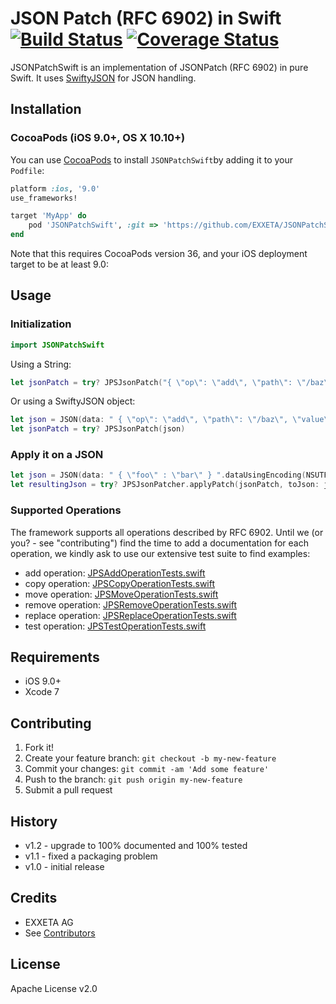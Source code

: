 # JSON Patch (RFC 6902) in Swift [![Build Status](https://travis-ci.org/EXXETA/JSONPatchSwift.svg?branch=master)](https://travis-ci.org/EXXETA/JSONPatchSwift) [![Coverage Status](https://coveralls.io/repos/github/EXXETA/JSONPatchSwift/badge.svg?branch=master)](https://coveralls.io/github/EXXETA/JSONPatchSwift?branch=master)

JSONPatchSwift is an implementation of JSONPatch (RFC 6902) in pure Swift. It uses [SwiftyJSON](https://github.com/SwiftyJSON/SwiftyJSON) for JSON handling.


## Installation

### CocoaPods (iOS 9.0+, OS X 10.10+)
You can use [CocoaPods](http://cocoapods.org/) to install `JSONPatchSwift`by adding it to your `Podfile`:
```ruby
platform :ios, '9.0'
use_frameworks!

target 'MyApp' do
	pod 'JSONPatchSwift', :git => 'https://github.com/EXXETA/JSONPatchSwift.git'
end
```

Note that this requires CocoaPods version 36, and your iOS deployment target to be at least 9.0:

## Usage

### Initialization
```swift
import JSONPatchSwift
```

Using a String:
```swift
let jsonPatch = try? JPSJsonPatch("{ \"op\": \"add\", \"path\": \"/baz\", \"value\": \"qux\" }")
```

Or using a SwiftyJSON object:
```swift
let json = JSON(data: " { \"op\": \"add\", \"path\": \"/baz\", \"value\": \"qux\" } ".dataUsingEncoding(NSUTF8StringEncoding)!)
let jsonPatch = try? JPSJsonPatch(json)
```

### Apply it on a JSON
```swift
let json = JSON(data: " { \"foo\" : \"bar\" } ".dataUsingEncoding(NSUTF8StringEncoding)!)
let resultingJson = try? JPSJsonPatcher.applyPatch(jsonPatch, toJson: json)
```

### Supported Operations

The framework supports all operations described by RFC 6902. Until we (or you? - see "contributing") find the time to add a documentation for each operation, we kindly ask to use our extensive test suite to find examples:

- add operation: [JPSAddOperationTests.swift](https://github.com/EXXETA/JSONPatchSwift/blob/master/JsonPatchSwiftTests/JPSAddOperationTests.swift)
- copy operation: [JPSCopyOperationTests.swift](https://github.com/EXXETA/JSONPatchSwift/blob/master/JsonPatchSwiftTests/JPSCopyOperationTests.swift)
- move operation: [JPSMoveOperationTests.swift](https://github.com/EXXETA/JSONPatchSwift/blob/master/JsonPatchSwiftTests/JPSMoveOperationTests.swift)
- remove operation: [JPSRemoveOperationTests.swift](https://github.com/EXXETA/JSONPatchSwift/blob/master/JsonPatchSwiftTests/JPSRemoveOperationTests.swift)
- replace operation: [JPSReplaceOperationTests.swift](https://github.com/EXXETA/JSONPatchSwift/blob/master/JsonPatchSwiftTests/JPSReplaceOperationTest.swift)
- test operation: [JPSTestOperationTests.swift](https://github.com/EXXETA/JSONPatchSwift/blob/master/JsonPatchSwiftTests/JPSTestOperationTests.swift)

## Requirements

- iOS 9.0+
- Xcode 7


## Contributing

1. Fork it!
2. Create your feature branch: `git checkout -b my-new-feature`
3. Commit your changes: `git commit -am 'Add some feature'`
4. Push to the branch: `git push origin my-new-feature`
5. Submit a pull request

## History

- v1.2 - upgrade to 100% documented and 100% tested
- v1.1 - fixed a packaging problem
- v1.0 - initial release

## Credits

- EXXETA AG
- See [Contributors](https://www.github.com/EXXETA/JSONPatchSwift/graphs/contributors)

## License

Apache License v2.0